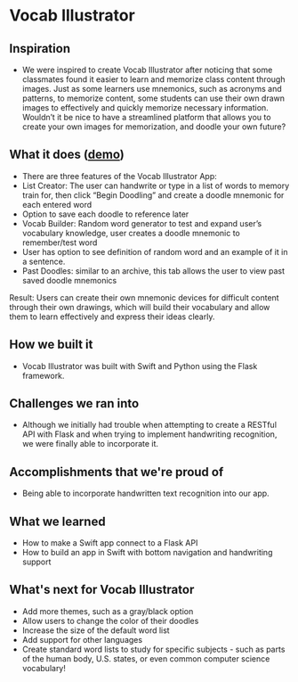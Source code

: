 # Vocab Illustrator

## Inspiration

- We were inspired to create Vocab Illustrator after noticing that some classmates found it easier to learn and memorize class content through images. Just as some learners use mnemonics, such as acronyms and patterns, to memorize content, some students can use their own drawn images to effectively and quickly memorize necessary information. Wouldn’t it be nice to have a streamlined platform that allows you to create your own images for memorization, and doodle your own future?

## What it does ([demo](https://youtu.be/FydGYsV4KhQ))

- There are three features of the Vocab Illustrator App:
- List Creator: The user can handwrite or type in a list of words to memory train for, then click “Begin Doodling” and create a doodle mnemonic for each entered word
- Option to save each doodle to reference later 
- Vocab Builder: Random word generator to test and expand user’s vocabulary knowledge, user creates a doodle mnemonic to remember/test word
- User has option to see definition of random word and an example of it in a sentence.
- Past Doodles: similar to an archive, this tab allows the user to view past saved doodle mnemonics

Result: Users can create their own mnemonic devices for difficult content through their own drawings, which will build their vocabulary and allow them to learn effectively and express their ideas clearly.

## How we built it

- Vocab Illustrator was built with Swift and Python using the Flask framework.

## Challenges we ran into

- Although we initially had trouble when attempting to create a RESTful API with Flask and when trying to implement handwriting recognition, we were finally able to incorporate it.

## Accomplishments that we're proud of

- Being able to incorporate handwritten text recognition into our app.

## What we learned

- How to make a Swift app connect to a Flask API
- How to build an app in Swift with bottom navigation and handwriting support

## What's next for Vocab Illustrator

- Add more themes, such as a gray/black option
- Allow users to change the color of their doodles
- Increase the size of the default word list
- Add support for other languages
- Create standard word lists to study for specific subjects - such as parts of the human body, U.S. states, or even common computer science vocabulary!
